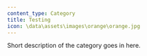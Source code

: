 ```yaml
---
content_type: Category
title: Testing
icon: \data\assets\images\orange\orange.jpg
---
```


Short description of the category goes in here.